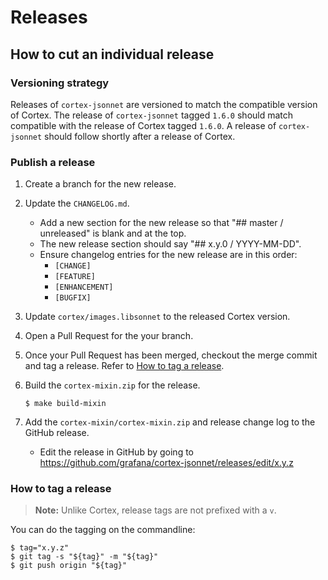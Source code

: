 # Releases

## How to cut an individual release

### Versioning strategy

Releases of `cortex-jsonnet` are versioned to match the compatible version of Cortex. The release of `cortex-jsonnet` tagged `1.6.0` should match compatible with the release of Cortex tagged  `1.6.0`.
A release of `cortex-jsonnet` should follow shortly after a release of Cortex.

### Publish a release

1. Create a branch for the new release.
2. Update the `CHANGELOG.md`.
   - Add a new section for the new release so that "## master / unreleased" is blank and at the top.
   - The new release section should say "## x.y.0 / YYYY-MM-DD".
   - Ensure changelog entries for the new release are in this order:
     * `[CHANGE]`
     * `[FEATURE]`
     * `[ENHANCEMENT]`
     * `[BUGFIX]`
3. Update `cortex/images.libsonnet` to the released Cortex version.
4. Open a Pull Request for the your branch.
5. Once your Pull Request has been merged, checkout the merge commit and tag a release. Refer to [How to tag a release](#how-to-tag-a-release).
6. Build the `cortex-mixin.zip` for the release.

    ```console
   $ make build-mixin
   ```
7. Add the `cortex-mixin/cortex-mixin.zip` and release change log to the GitHub release.
   - Edit the release in GitHub by going to https://github.com/grafana/cortex-jsonnet/releases/edit/x.y.z

### How to tag a release

> **Note:** Unlike Cortex, release tags are not prefixed with a `v`.

You can do the tagging on the commandline:

```console
$ tag="x.y.z"
$ git tag -s "${tag}" -m "${tag}"
$ git push origin "${tag}"
```
